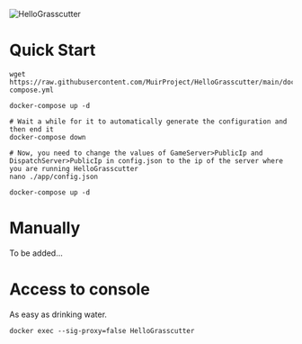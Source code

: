 ![HelloGrasscutter](https://socialify.git.ci/MuirProject/HelloGrasscutter/image?description=1&forks=1&issues=1&language=1&logo=https%3A%2F%2Fs2.loli.net%2F2022%2F04%2F25%2FxOiJn7lCdcT5Mw1.png&name=1&owner=1&pulls=1&stargazers=1&theme=Light)

# Quick Start
```
wget https://raw.githubusercontent.com/MuirProject/HelloGrasscutter/main/docker-compose.yml

docker-compose up -d

# Wait a while for it to automatically generate the configuration and then end it
docker-compose down

# Now, you need to change the values of GameServer>PublicIp and DispatchServer>PublicIp in config.json to the ip of the server where you are running HelloGrasscutter
nano ./app/config.json

docker-compose up -d
```

# Manually

To be added...

# Access to console

As easy as drinking water.

```
docker exec --sig-proxy=false HelloGrasscutter
```
